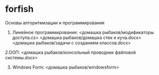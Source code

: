 # forfish

Основы алгоритмизации и программирования
1. Линейное программирование:
<домашка рыбаков/модификаторы доступа.cs>
<домашка рыбаков/домашка стек и куча.docx>
<домашка рыбаков/задачи с созданием классов.docx>

2.ООП:
<домашка рыбаков/консольный проводник файловой системы.docx>

3. Windows Form:
<домашка рыбаков/windowsform>
